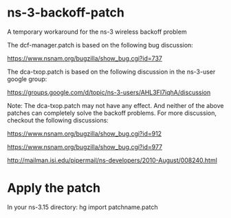 ns-3-backoff-patch
==================

A temporary workaround for the ns-3 wireless backoff problem

The dcf-manager.patch is based on the following bug discussion:

https://www.nsnam.org/bugzilla/show_bug.cgi?id=737

The dca-txop.patch is based on the following discussion in the ns-3-user google group:

https://groups.google.com/d/topic/ns-3-users/AHL3FI7iqhA/discussion

Note: The dca-txop.patch may not have any effect. And neither of the above patches can completely solve the backoff problems. For more discussion, checkout the following discussions:

https://www.nsnam.org/bugzilla/show_bug.cgi?id=912

https://www.nsnam.org/bugzilla/show_bug.cgi?id=977

http://mailman.isi.edu/pipermail/ns-developers/2010-August/008240.html

Apply the patch
===============

In your ns-3.15 directory:
hg import patchname.patch

